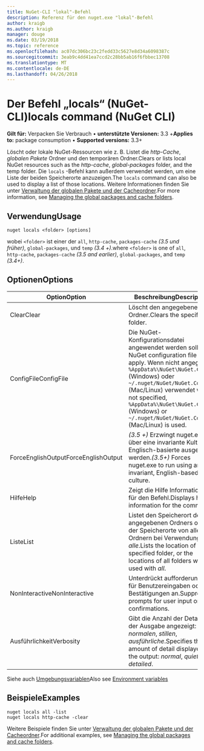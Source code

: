 ```yaml
---
title: NuGet-CLI "lokal"-Befehl
description: Referenz für den nuget.exe "lokal"-Befehl
author: kraigb
ms.author: kraigb
manager: douge
ms.date: 03/19/2018
ms.topic: reference
ms.openlocfilehash: ac07dc306bc23c2fedd33c5627e8d34a6098387c
ms.sourcegitcommit: 3eab9c4dd41ea7ccd2c28bb5ab16f6fbbec13708
ms.translationtype: MT
ms.contentlocale: de-DE
ms.lasthandoff: 04/26/2018
---
```

# <a name="locals-command-nuget-cli"></a><span data-ttu-id="50d35-103">Der Befehl „locals“ (NuGet-CLI)</span><span class="sxs-lookup"><span data-stu-id="50d35-103">locals command (NuGet CLI)</span></span>

<span data-ttu-id="50d35-104">**Gilt für:** Verpacken Sie Verbrauch &bullet; **unterstützte Versionen:** 3.3 +</span><span class="sxs-lookup"><span data-stu-id="50d35-104">**Applies to:** package consumption &bullet; **Supported versions:** 3.3+</span></span>

<span data-ttu-id="50d35-105">Löscht oder lokale NuGet-Ressourcen wie z. B. Listet die *http-Cache*, *globalen Pakete* Ordner und den temporären Ordner.</span><span class="sxs-lookup"><span data-stu-id="50d35-105">Clears or lists local NuGet resources such as the *http-cache*, *global-packages* folder, and the temp folder.</span></span> <span data-ttu-id="50d35-106">Die `locals` -Befehl kann außerdem verwendet werden, um eine Liste der beiden Speicherorte anzuzeigen.</span><span class="sxs-lookup"><span data-stu-id="50d35-106">The `locals` command can also be used to display a list of those locations.</span></span> <span data-ttu-id="50d35-107">Weitere Informationen finden Sie unter [Verwaltung der globalen Pakete und der Cacheordner](../consume-packages/managing-the-global-packages-and-cache-folders.md).</span><span class="sxs-lookup"><span data-stu-id="50d35-107">For more information, see [Managing the global packages and cache folders](../consume-packages/managing-the-global-packages-and-cache-folders.md).</span></span>

## <a name="usage"></a><span data-ttu-id="50d35-108">Verwendung</span><span class="sxs-lookup"><span data-stu-id="50d35-108">Usage</span></span>

```cli
nuget locals <folder> [options]
```

<span data-ttu-id="50d35-109">wobei `<folder>` ist einer der `all`, `http-cache`, `packages-cache` *(3.5 und früher)*, `global-packages`, und `temp` *(3.4 +)*.</span><span class="sxs-lookup"><span data-stu-id="50d35-109">where `<folder>` is one of `all`, `http-cache`, `packages-cache` *(3.5 and earlier)*, `global-packages`, and `temp` *(3.4+)*.</span></span>

## <a name="options"></a><span data-ttu-id="50d35-110">Optionen</span><span class="sxs-lookup"><span data-stu-id="50d35-110">Options</span></span>

| <span data-ttu-id="50d35-111">Option</span><span class="sxs-lookup"><span data-stu-id="50d35-111">Option</span></span> | <span data-ttu-id="50d35-112">Beschreibung</span><span class="sxs-lookup"><span data-stu-id="50d35-112">Description</span></span> |
| --- | --- |
| <span data-ttu-id="50d35-113">Clear</span><span class="sxs-lookup"><span data-stu-id="50d35-113">Clear</span></span> | <span data-ttu-id="50d35-114">Löscht den angegebenen Ordner.</span><span class="sxs-lookup"><span data-stu-id="50d35-114">Clears the specified folder.</span></span> |
| <span data-ttu-id="50d35-115">ConfigFile</span><span class="sxs-lookup"><span data-stu-id="50d35-115">ConfigFile</span></span> | <span data-ttu-id="50d35-116">Die NuGet-Konfigurationsdatei angewendet werden soll.</span><span class="sxs-lookup"><span data-stu-id="50d35-116">The NuGet configuration file to apply.</span></span> <span data-ttu-id="50d35-117">Wenn nicht angegeben, `%AppData%\NuGet\NuGet.Config` (Windows) oder `~/.nuget/NuGet/NuGet.Config` (Mac/Linux) verwendet wird.</span><span class="sxs-lookup"><span data-stu-id="50d35-117">If not specified, `%AppData%\NuGet\NuGet.Config` (Windows) or `~/.nuget/NuGet/NuGet.Config` (Mac/Linux) is used.</span></span>|
| <span data-ttu-id="50d35-118">ForceEnglishOutput</span><span class="sxs-lookup"><span data-stu-id="50d35-118">ForceEnglishOutput</span></span> | <span data-ttu-id="50d35-119">*(3.5 +)*  Erzwingt nuget.exe über eine invariante Kultur Englisch-basierte ausgeführt werden.</span><span class="sxs-lookup"><span data-stu-id="50d35-119">*(3.5+)* Forces nuget.exe to run using an invariant, English-based culture.</span></span> |
| <span data-ttu-id="50d35-120">Hilfe</span><span class="sxs-lookup"><span data-stu-id="50d35-120">Help</span></span> | <span data-ttu-id="50d35-121">Zeigt die Hilfe Informationen für den Befehl.</span><span class="sxs-lookup"><span data-stu-id="50d35-121">Displays help information for the command.</span></span> |
| <span data-ttu-id="50d35-122">Liste</span><span class="sxs-lookup"><span data-stu-id="50d35-122">List</span></span> | <span data-ttu-id="50d35-123">Listet den Speicherort des angegebenen Ordners oder der Speicherorte von allen Ordnern bei Verwendung mit *alle*.</span><span class="sxs-lookup"><span data-stu-id="50d35-123">Lists the location of the specified folder, or the locations of all folders when used with *all*.</span></span> |
| <span data-ttu-id="50d35-124">NonInteractive</span><span class="sxs-lookup"><span data-stu-id="50d35-124">NonInteractive</span></span> | <span data-ttu-id="50d35-125">Unterdrückt aufforderungen für Benutzereingaben oder Bestätigungen an.</span><span class="sxs-lookup"><span data-stu-id="50d35-125">Suppresses prompts for user input or confirmations.</span></span> |
| <span data-ttu-id="50d35-126">Ausführlichkeit</span><span class="sxs-lookup"><span data-stu-id="50d35-126">Verbosity</span></span> | <span data-ttu-id="50d35-127">Gibt die Anzahl der Details in der Ausgabe angezeigt: *normalen*, *stillen*, *ausführliche*.</span><span class="sxs-lookup"><span data-stu-id="50d35-127">Specifies the amount of detail displayed in the output: *normal*, *quiet*, *detailed*.</span></span> |

<span data-ttu-id="50d35-128">Siehe auch [Umgebungsvariablen](cli-ref-environment-variables.md)</span><span class="sxs-lookup"><span data-stu-id="50d35-128">Also see [Environment variables](cli-ref-environment-variables.md)</span></span>

## <a name="examples"></a><span data-ttu-id="50d35-129">Beispiele</span><span class="sxs-lookup"><span data-stu-id="50d35-129">Examples</span></span>

```cli
nuget locals all -list
nuget locals http-cache -clear
```

<span data-ttu-id="50d35-130">Weitere Beispiele finden Sie unter [Verwaltung der globalen Pakete und der Cacheordner](../consume-packages/managing-the-global-packages-and-cache-folders.md).</span><span class="sxs-lookup"><span data-stu-id="50d35-130">For additional examples, see [Managing the global packages and cache folders](../consume-packages/managing-the-global-packages-and-cache-folders.md).</span></span>
